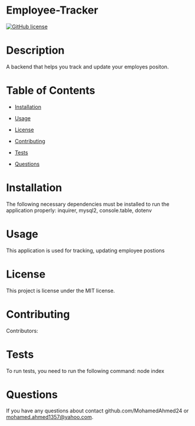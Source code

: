 # Employee-Tracker
[![GitHub license](https://img.shields.io/badge/license-MIT-blue.svg)](https://github.com/MohamedAhmed24/Employee-Tracker)
  
  # Description
  A backend that helps you track and update your employes positon.
 
  # Table of Contents 
 
  * [Installation](#installation)
  * [Usage](#usage)
  * [License](#license)
  
  * [Contributing](#contributing)
  * [Tests](#tests)
  
  * [Questions](#questions)
  
  # Installation
  
  The following necessary dependencies must be installed to run the application properly: inquirer, mysql2, console.table, dotenv
  # Usage
 
  ​This application is used for tracking, updating employee postions
  # License
  
  This project is license under the MIT license.
  # Contributing
 
  ​Contributors: 
  # Tests
  
  To run tests, you need to run the following command: node index
 
  # Questions
  If you have any questions about contact github.com/MohamedAhmed24 or mohamed.ahmed1357@yahoo.com.
